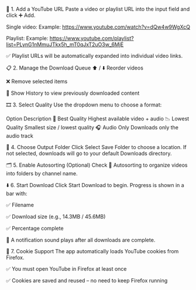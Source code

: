 🔗 1. Add a YouTube URL
Paste a video or playlist URL into the input field and click ➕ Add.

Single video:
Example:
https://www.youtube.com/watch?v=dQw4w9WgXcQ

Playlist:
Example:
https://www.youtube.com/playlist?list=PLynG1nMmuJTkx5h_mT0qJxT2uO3w_6MjE

✅ Playlist URLs will be automatically expanded into individual video links.


📋 2. Manage the Download Queue
⬆️ / ⬇️ Reorder videos

❌ Remove selected items

📜 Show History to view previously downloaded content


🎞️ 3. Select Quality
Use the dropdown menu to choose a format:

Option	Description
🎥 Best Quality	Highest available video + audio
📉 Lowest Quality	Smallest size / lowest quality
🎧 Audio Only	Downloads only the audio track


📁 4. Choose Output Folder
Click Select Save Folder to choose a location.
If not selected, downloads will go to your default Downloads directory.


🗂️ 5. Enable Autosorting (Optional)
Check 📂 Autosorting to organize videos into folders by channel name.


⬇️ 6. Start Download
Click Start Download to begin. Progress is shown in a bar with:

✅ Filename

✅ Download size (e.g., 14.3MB / 45.6MB)

✅ Percentage complete

🔔 A notification sound plays after all downloads are complete.


🍪 7. Cookie Support
The app automatically loads YouTube cookies from Firefox.

✅ You must open YouTube in Firefox at least once

✅ Cookies are saved and reused – no need to keep Firefox running

